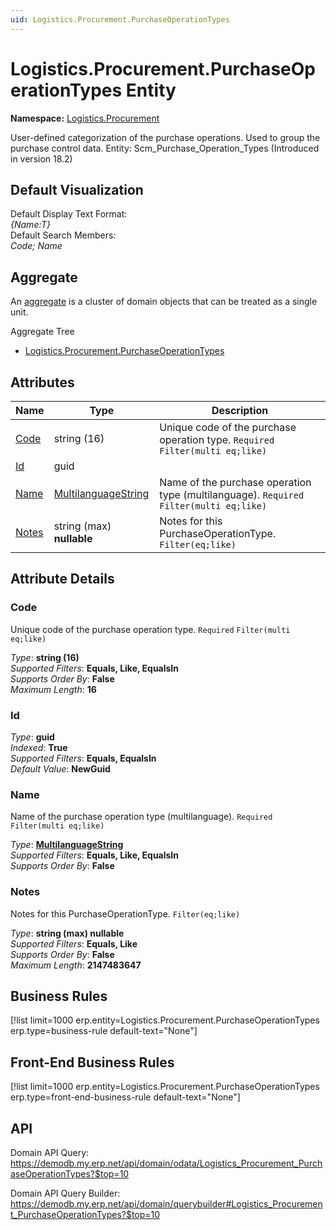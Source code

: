 ```yaml
---
uid: Logistics.Procurement.PurchaseOperationTypes
---
```

# Logistics.Procurement.PurchaseOperationTypes Entity

**Namespace:** [Logistics.Procurement](Logistics.Procurement.md)  

User-defined categorization of the purchase operations. Used to group the purchase control data. Entity: Scm_Purchase_Operation_Types (Introduced in version 18.2)

## Default Visualization
Default Display Text Format:  
_{Name:T}_  
Default Search Members:  
_Code; Name_  

## Aggregate
An [aggregate](https://docs.erp.net/tech/advanced/concepts/aggregates.html) is a cluster of domain objects that can be treated as a single unit.  

Aggregate Tree  
* [Logistics.Procurement.PurchaseOperationTypes](Logistics.Procurement.PurchaseOperationTypes.md)  

## Attributes

| Name | Type | Description |
| ---- | ---- | --- |
| [Code](Logistics.Procurement.PurchaseOperationTypes.md#code) | string (16) | Unique code of the purchase operation type. `Required` `Filter(multi eq;like)` 
| [Id](Logistics.Procurement.PurchaseOperationTypes.md#id) | guid |  
| [Name](Logistics.Procurement.PurchaseOperationTypes.md#name) | [MultilanguageString](../data-types.md#multilanguagestring) | Name of the purchase operation type (multilanguage). `Required` `Filter(multi eq;like)` 
| [Notes](Logistics.Procurement.PurchaseOperationTypes.md#notes) | string (max) __nullable__ | Notes for this PurchaseOperationType. `Filter(eq;like)` 


## Attribute Details

### Code

Unique code of the purchase operation type. `Required` `Filter(multi eq;like)`

_Type_: **string (16)**  
_Supported Filters_: **Equals, Like, EqualsIn**  
_Supports Order By_: **False**  
_Maximum Length_: **16**  

### Id

_Type_: **guid**  
_Indexed_: **True**  
_Supported Filters_: **Equals, EqualsIn**  
_Default Value_: **NewGuid**  

### Name

Name of the purchase operation type (multilanguage). `Required` `Filter(multi eq;like)`

_Type_: **[MultilanguageString](../data-types.md#multilanguagestring)**  
_Supported Filters_: **Equals, Like, EqualsIn**  
_Supports Order By_: **False**  

### Notes

Notes for this PurchaseOperationType. `Filter(eq;like)`

_Type_: **string (max) __nullable__**  
_Supported Filters_: **Equals, Like**  
_Supports Order By_: **False**  
_Maximum Length_: **2147483647**  



## Business Rules

[!list limit=1000 erp.entity=Logistics.Procurement.PurchaseOperationTypes erp.type=business-rule default-text="None"]

## Front-End Business Rules

[!list limit=1000 erp.entity=Logistics.Procurement.PurchaseOperationTypes erp.type=front-end-business-rule default-text="None"]

## API

Domain API Query:
<https://demodb.my.erp.net/api/domain/odata/Logistics_Procurement_PurchaseOperationTypes?$top=10>

Domain API Query Builder:
<https://demodb.my.erp.net/api/domain/querybuilder#Logistics_Procurement_PurchaseOperationTypes?$top=10>

